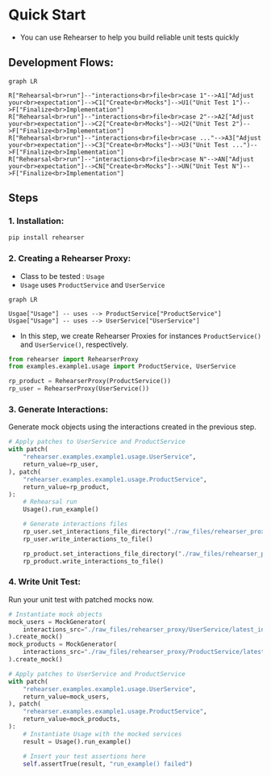 # Quick Start
- You can use Rehearser to help you build reliable unit tests quickly

## Development Flows:
```mermaid
graph LR

R["Rehearsal<br>run"]--"interactions<br>file<br>case 1"-->A1["Adjust your<br>expectation"]-->C1["Create<br>Mocks"]-->U1("Unit Test 1")-->F["Finalize<br>Implementation"]
R["Rehearsal<br>run"]--"interactions<br>file<br>case 2"-->A2["Adjust your<br>expectation"]-->C2["Create<br>Mocks"]-->U2("Unit Test 2")-->F["Finalize<br>Implementation"]
R["Rehearsal<br>run"]--"interactions<br>file<br>case ..."-->A3["Adjust your<br>expectation"]-->C3["Create<br>Mocks"]-->U3("Unit Test ...")-->F["Finalize<br>Implementation"]
R["Rehearsal<br>run"]--"interactions<br>file<br>case N"-->AN["Adjust your<br>expectation"]-->CN["Create<br>Mocks"]-->UN("Unit Test N")-->F["Finalize<br>Implementation"]
```

## Steps
### **1. Installation**:
```bash
pip install rehearser
```

### **2. Creating a Rehearser Proxy**: 
- Class to be tested : `Usage`
- `Usage` uses `ProductService` and `UserService`

```mermaid
graph LR

Usgae["Usage"] -- uses --> ProductService["ProductService"]
Usgae["Usage"] -- uses --> UserService["UserService"]
```

- In this step, we create Rehearser Proxies for instances `ProductService()` and `UserService()`, respectively.
```python
from rehearser import RehearserProxy
from examples.example1.usage import ProductService, UserService

rp_product = RehearserProxy(ProductService())
rp_user = RehearserProxy(UserService())
```

### **3. Generate Interactions**: 
Generate mock objects using the interactions created in the previous step.
```python
# Apply patches to UserService and ProductService
with patch(
    "rehearser.examples.example1.usage.UserService",
    return_value=rp_user,
), patch(
    "rehearser.examples.example1.usage.ProductService",
    return_value=rp_product,
):
    # Rehearsal run
    Usage().run_example()

    # Generate interactions files
    rp_user.set_interactions_file_directory("./raw_files/rehearser_proxy/")
    rp_user.write_interactions_to_file()

    rp_product.set_interactions_file_directory("./raw_files/rehearser_proxy/")
    rp_product.write_interactions_to_file()

```

### **4. Write Unit Test**:
Run your unit test with patched mocks now.
```python
# Instantiate mock objects
mock_users = MockGenerator(
    interactions_src="./raw_files/rehearser_proxy/UserService/latest_interactions.json"
).create_mock()
mock_products = MockGenerator(
    interactions_src="./raw_files/rehearser_proxy/ProductService/latest_interactions.json"
).create_mock()

# Apply patches to UserService and ProductService
with patch(
    "rehearser.examples.example1.usage.UserService",
    return_value=mock_users,
), patch(
    "rehearser.examples.example1.usage.ProductService",
    return_value=mock_products,
):
    # Instantiate Usage with the mocked services
    result = Usage().run_example()

    # Insert your test assertions here
    self.assertTrue(result, "run_example() failed")
```